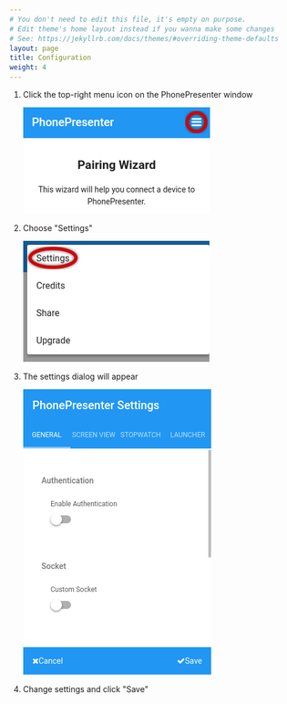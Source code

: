 ```yaml
---
# You don't need to edit this file, it's empty on purpose.
# Edit theme's home layout instead if you wanna make some changes
# See: https://jekyllrb.com/docs/themes/#overriding-theme-defaults
layout: page
title: Configuration
weight: 4
---
```


1. Click the top-right menu icon on the PhonePresenter window

    ![PhonePresenter Settings Menu](/assets/img/settings_menu.png)

2. Choose "Settings"

    ![PhonePresenter Menu Items](/assets/img/menu_items.png)

3. The settings dialog will appear

    ![PhonePresenter Settings Window](/assets/img/settings_window.png)

4. Change settings and click "Save"
